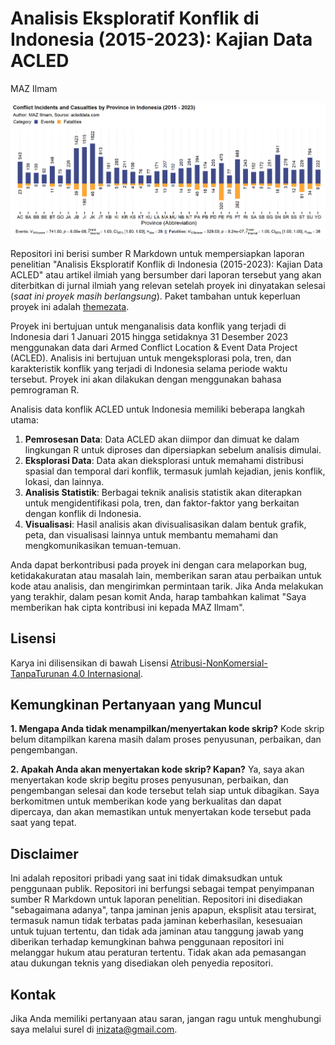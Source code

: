 # Analisis Eksploratif Konflik di Indonesia (2015-2023): Kajian Data ACLED

MAZ Ilmam

![Data](data/barevfat.png)

Repositori ini berisi sumber R Markdown untuk mempersiapkan laporan penelitian "Analisis Eksploratif Konflik di Indonesia (2015-2023): Kajian Data ACLED" atau artikel ilmiah yang bersumber dari laporan tersebut yang akan diterbitkan di jurnal ilmiah yang relevan setelah proyek ini dinyatakan selesai (_saat ini proyek masih berlangsung_). Paket tambahan untuk keperluan proyek ini adalah [themezata](https://github.com/zata18/themezata).

Proyek ini bertujuan untuk menganalisis data konflik yang terjadi di Indonesia dari 1 Januari 2015 hingga setidaknya 31 Desember 2023 menggunakan data dari Armed Conflict Location & Event Data Project (ACLED). Analisis ini bertujuan untuk mengeksplorasi pola, tren, dan karakteristik konflik yang terjadi di Indonesia selama periode waktu tersebut. Proyek ini akan dilakukan dengan menggunakan bahasa pemrograman R. 

Analisis data konflik ACLED untuk Indonesia memiliki beberapa langkah utama:
  
1. **Pemrosesan Data**: Data ACLED akan diimpor dan dimuat ke dalam lingkungan R untuk diproses dan dipersiapkan sebelum analisis dimulai.
2. **Eksplorasi Data**: Data akan dieksplorasi untuk memahami distribusi spasial dan temporal dari konflik, termasuk jumlah kejadian, jenis konflik, lokasi, dan lainnya.
3. **Analisis Statistik**: Berbagai teknik analisis statistik akan diterapkan untuk mengidentifikasi pola, tren, dan faktor-faktor yang berkaitan dengan konflik di Indonesia.
4. **Visualisasi**: Hasil analisis akan divisualisasikan dalam bentuk grafik, peta, dan visualisasi lainnya untuk membantu memahami dan mengkomunikasikan temuan-temuan.

Anda dapat berkontribusi pada proyek ini dengan cara melaporkan bug, ketidakakuratan atau masalah lain, memberikan saran atau perbaikan untuk kode atau analisis, dan mengirimkan permintaan tarik. Jika Anda melakukan yang terakhir, dalam pesan komit Anda, harap tambahkan kalimat "Saya memberikan hak cipta kontribusi ini kepada MAZ Ilmam".

## Lisensi

Karya ini dilisensikan di bawah Lisensi [Atribusi-NonKomersial-TanpaTurunan 4.0 Internasional](https://creativecommons.org/licenses/by-nc-nd/4.0/legalcode.id).

## Kemungkinan Pertanyaan yang Muncul

**1. Mengapa Anda tidak menampilkan/menyertakan kode skrip?**
Kode skrip belum ditampilkan karena masih dalam proses penyusunan, perbaikan, dan pengembangan. 

**2. Apakah Anda akan menyertakan kode skrip? Kapan?**
Ya, saya akan menyertakan kode skrip begitu proses penyusunan, perbaikan, dan pengembangan selesai dan kode tersebut telah siap untuk dibagikan. Saya berkomitmen untuk memberikan kode yang berkualitas dan dapat dipercaya, dan akan memastikan untuk menyertakan kode tersebut pada saat yang tepat.

## Disclaimer

Ini adalah repositori pribadi yang saat ini tidak dimaksudkan untuk penggunaan publik. Repositori ini berfungsi sebagai tempat penyimpanan sumber R Markdown untuk laporan penelitian. Repositori ini disediakan "sebagaimana adanya", tanpa jaminan jenis apapun, eksplisit atau tersirat, termasuk namun tidak terbatas pada jaminan keberhasilan, kesesuaian untuk tujuan tertentu, dan tidak ada jaminan atau tanggung jawab yang diberikan terhadap kemungkinan bahwa penggunaan repositori ini melanggar hukum atau peraturan tertentu. Tidak akan ada pemasangan atau dukungan teknis yang disediakan oleh penyedia repositori.

## Kontak

Jika Anda memiliki pertanyaan atau saran, jangan ragu untuk menghubungi saya melalui surel di [inizata@gmail.com](mailto:inizata@gmail.com).
